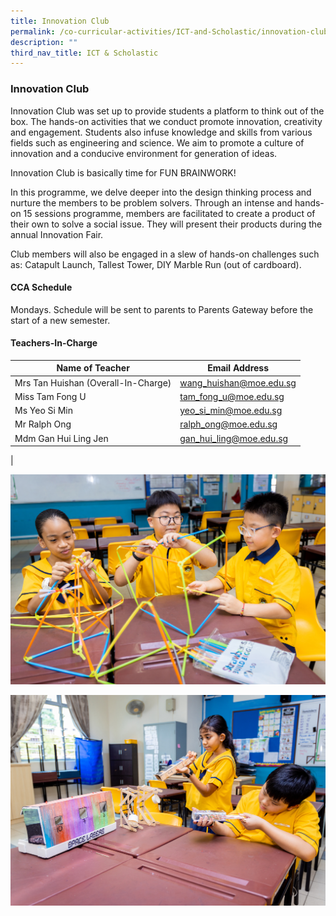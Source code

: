 ```yaml
---
title: Innovation Club
permalink: /co-curricular-activities/ICT-and-Scholastic/innovation-club/
description: ""
third_nav_title: ICT & Scholastic
---
```

### Innovation Club

Innovation Club was set up to provide students a platform to think out of the box. The hands-on activities that we conduct promote innovation, creativity and engagement. Students also infuse knowledge and skills from various fields such as engineering and science. We aim to promote a culture of innovation and a conducive environment for generation of ideas.

Innovation Club is basically time for FUN BRAINWORK!

In this programme, we delve deeper into the design thinking process and nurture the members to be problem solvers. Through an intense and hands-on 15 sessions programme, members are facilitated to create a product of their own to solve a social issue. They will present their products during the annual Innovation Fair.

Club members will also be engaged in a slew of hands-on challenges such as: Catapult Launch, Tallest Tower, DIY Marble Run (out of cardboard).

#### CCA Schedule
Mondays. Schedule will be sent to parents to Parents Gateway before the start of a new semester.

#### Teachers-In-Charge

| Name of Teacher | Email Address |
|---|---|
| Mrs Tan Huishan (Overall-In-Charge)  | [wang_huishan@moe.edu.sg](mailto:wang_huishan@moe.edu.sg)  |
| Miss Tam Fong U | [tam_fong_u@moe.edu.sg](mailto:tam_fong_u@moe.edu.sg) |
| Ms Yeo Si Min | [yeo_si_min@moe.edu.sg](mailto:yeo_si_min@moe.edu.sg) |
| Mr Ralph Ong  | [ralph_ong@moe.edu.sg](mailto:ralph_ong@moe.edu.sg)  |
| Mdm Gan Hui Ling Jen | [gan_hui_ling@moe.edu.sg](mailto:gan_hui_ling@moe.edu.sg) |
|

![](/images/CCA/ICT/inno1.jpg)

![](/images/CCA/ICT/inno2.jpg)